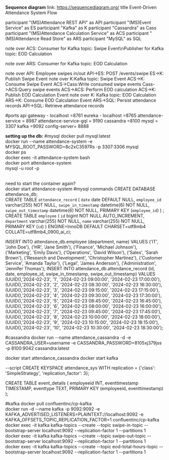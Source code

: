 **Sequence diagram**
link: https://sequencediagram.org/
title Event-Driven Attendance System Flow

participant "(MS)Attendance REST API" as API
participant "(MS)Event Service" as ES
participant "Kafka" as K
participant "Cassandra" as Cass
participant "(MS)Attendance Calculation Service" as ACS
participant "(MS)Attendance Read Store" as ARS
participant "MySQL" as SQL

note over ACS: Consumer for Kafka topic: Swipe Event\nPublisher for Kafka topic: EOD Calculation

note over ARS: Consumer for Kafka topic: EOD Calculation

note over API: Employee swipes in/out
API->ES: POST /events/swipe
ES->K: Publish Swipe Event
note over K:Kafka topic: Swipe Event
ACS->K: Consume Swipe Event
ACS->Cass:Write consumed swipe events
Cass->ACS:Query swipe events
ACS->ACS: Perform EOD calculation
ACS->K: Publish EOD Calculation Event
note over K: Kafka topic: EOD Calculation
ARS->K: Consume EOD Calculation Event
ARS->SQL: Persist attendance records
API->SQL: Retrieve attendance records


#ports
api gateway - localhost =8761
eureka - localhost =8765
attendance-service = 8987
attendance-service-gql = 9190
cassandra =8100
mysql = 3307
kafka =9092
config-server= 8888

**setting up the db:**
#mysql
docker pull mysql:latest
\
docker run --name attendance-system -e MYSQL_ROOT_PASSWORD=8c2xC3597Rs -p 3307:3306 mysql
\
docker ps
\
docker exec -it attendance-system bash
\
docker port attendance-system 
\
mysql -u root -p

\
need to start the container again?\
docker start attendance-system
#mysql commands
CREATE DATABASE attendance_db;
\
CREATE TABLE `attendance_record` (
  `date` date DEFAULT NULL,
  `employee_id` varchar(255) NOT NULL,
  `swipe_in_timestamp` datetime(6) NOT NULL,
  `swipe_out_timestamp` datetime(6) NOT NULL,
  PRIMARY KEY (`employee_id`)
) ;
\
CREATE TABLE `employee` (
  `id` bigint NOT NULL AUTO_INCREMENT,
  `department` varchar(255) NOT NULL,
  `name` varchar(255) NOT NULL,
  PRIMARY KEY (`id`)
) ENGINE=InnoDB DEFAULT CHARSET=utf8mb4 COLLATE=utf8mb4_0900_ai_ci;

INSERT INTO attendance_db.employee (department, name) VALUES
('IT', 'John Doe'),
('HR', 'Jane Smith'),
('Finance', 'Michael Johnson'),
('Marketing', 'Emily Davis'),
('Operations', 'David Wilson'),
('Sales', 'Sarah Brown'),
('Research and Development', 'Christopher Martinez'),
('Customer Service', 'Amanda Taylor'),
('Legal', 'James Anderson'),
('Administration', 'Jennifer Thomas');
INSERT INTO attendance_db.attendance_record (id, date, employee_id, swipe_in_timestamp, swipe_out_timestamp) VALUES
(UUID(),'2024-02-23', '1', '2024-02-23 09:00:00', '2024-02-23 17:00:00'),
(UUID(),'2024-02-23', '2', '2024-02-23 08:30:00', '2024-02-23 16:30:00'),
(UUID(),'2024-02-23', '3', '2024-02-23 09:15:00', '2024-02-23 17:15:00'),
(UUID(),'2024-02-23', '4', '2024-02-23 09:30:00', '2024-02-23 17:30:00'),
(UUID(),'2024-02-23', '5', '2024-02-23 08:45:00', '2024-02-23 16:45:00'),
(UUID(),'2024-02-23', '6', '2024-02-23 08:00:00', '2024-02-23 16:00:00'),
(UUID(),'2024-02-23', '7', '2024-02-23 09:45:00', '2024-02-23 17:45:00'),
(UUID(),'2024-02-23', '8', '2024-02-23 10:00:00', '2024-02-23 18:00:00'),
(UUID(),'2024-02-23', '9', '2024-02-23 10:15:00', '2024-02-23 18:15:00'),
(UUID(),'2024-02-23', '10', '2024-02-23 10:30:00', '2024-02-23 18:30:00');


#cassandra
docker run --name attendance_cassandra -d -e CASSANDRA_USER=username -e CASSANDRA_PASSWORD=8105xj379jss -p 8100:9042 cassandra:latest

docker start attendance_cassandra
docker start kafka

--script
CREATE KEYSPACE attendance_sys WITH replication = {'class': 'SimpleStrategy', 'replication_factor': 3};

CREATE TABLE event_details (
    employeeid INT,
    eventtimestamp TIMESTAMP,
    eventtype TEXT,
    PRIMARY KEY (employeeid, eventtimestamp)
);

#kafka
docker pull confluentinc/cp-kafka
\
docker run -d --name kafka -p 9092:9092 -e KAFKA_ADVERTISED_LISTENERS=PLAINTEXT://localhost:9092 -e KAFKA_OFFSETS_TOPIC_REPLICATION_FACTOR=1 confluentinc/cp-kafka
\
docker exec -it kafka kafka-topics --create --topic swipe-in-topic --bootstrap-server localhost:9092 --replication-factor 1 --partitions 1
\
docker exec -it kafka kafka-topics --create --topic swipe-out-topic --bootstrap-server localhost:9092 --replication-factor 1 --partitions 1
\
docker exec -it kafka kafka-topics --create --topic eod-total-hours-topic --bootstrap-server localhost:9092 --replication-factor 1 --partitions 1

